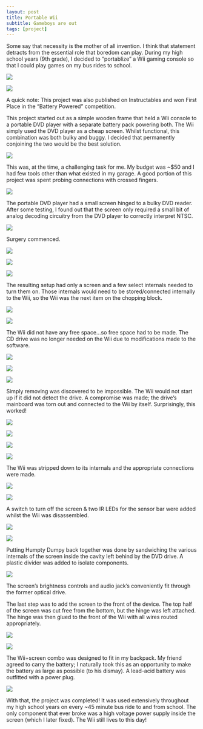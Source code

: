 ```yaml
---
layout: post
title: Portable Wii
subtitle: Gameboys are out
tags: [project]
---
```

Some say that necessity is the mother of all invention. I think that statement detracts from the essential role that boredom can play. During my high school years (9th grade), I decided to “portablize” a Wii gaming console so that I could play games on my bus rides to school.

![](/img/projects/iiw/1.jpg)

![](/img/projects/iiw/2.jpg)

A quick note: This project was also published on Instructables and won First Place in the “Battery Powered” competition.


This project started out as a simple wooden frame that held a Wii console to a portable DVD player with a separate battery pack powering both. The Wii simply used the DVD player as a cheap screen. Whilst functional, this combination was both bulky and buggy. I decided that permanently conjoining the two would be the best solution.

![](/img/projects/iiw/3.jpg)

This was, at the time, a challenging task for me. My budget was ~$50 and I had few tools other than what existed in my garage. A good portion of this project was spent probing connections with crossed fingers.

![](/img/projects/iiw/4.jpg)

The portable DVD player had a small screen hinged to a bulky DVD reader. After some testing, I found out that the screen only required a small bit of analog decoding circuitry from the DVD player to correctly interpret NTSC.

![](/img/projects/iiw/5.jpg)

Surgery commenced.

![](/img/projects/iiw/6.jpg)

![](/img/projects/iiw/7.jpg)

![](/img/projects/iiw/8.jpg)

The resulting setup had only a screen and a few select internals needed to turn them on. Those internals would need to be stored/connected internally to the Wii, so the Wii was the next item on the chopping block.

![](/img/projects/iiw/9.jpg)

![](/img/projects/iiw/10.jpg)

The Wii did not have any free space…so free space had to be made. The CD drive was no longer needed on the Wii due to modifications made to the software.

![](/img/projects/iiw/11.jpg)

![](/img/projects/iiw/12.jpg)

![](/img/projects/iiw/13.jpg)

Simply removing was discovered to be impossible. The Wii would not start up if it did not detect the drive. A compromise was made; the drive’s mainboard was torn out and connected to the Wii by itself. Surprisingly, this worked!

![](/img/projects/iiw/14.jpg)

![](/img/projects/iiw/15.jpg)

![](/img/projects/iiw/16.jpg)

![](/img/projects/iiw/17.jpg)

The Wii was stripped down to its internals and the appropriate connections were made.

![](/img/projects/iiw/18.jpg)

![](/img/projects/iiw/19.jpg)

A switch to turn off the screen & two IR LEDs for the sensor bar were added whilst the Wii was disassembled.

![](/img/projects/iiw/20.jpg)

![](/img/projects/iiw/21.jpg)

Putting Humpty Dumpy back together was done by sandwiching the various internals of the screen inside the cavity left behind by the DVD drive. A plastic divider was added to isolate components.

![](/img/projects/iiw/22.jpg)

The screen’s brightness controls and audio jack’s conveniently fit through the former optical drive.


The last step was to add the screen to the front of the device. The top half of the screen was cut free from the bottom, but the hinge was left attached. The hinge was then glued to the front of the Wii with all wires routed appropriately.

![](/img/projects/iiw/23.jpg)

![](/img/projects/iiw/24.jpg)

The Wii+screen combo was designed to fit in my backpack. My friend agreed to carry the battery; I naturally took this as an opportunity to make the battery as large as possible (to his dismay). A lead-acid battery was outfitted with a power plug.

![](/img/projects/iiw/25.jpg)

With that, the project was completed! It was used extensively throughout my high school years on every ~45 minute bus ride to and from school. The only component that ever broke was a high voltage power supply inside the screen (which I later fixed). The Wii still lives to this day!
